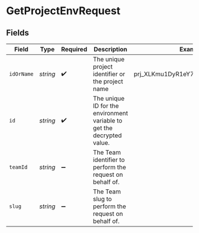 # GetProjectEnvRequest


## Fields

| Field                                                                  | Type                                                                   | Required                                                               | Description                                                            | Example                                                                |
| ---------------------------------------------------------------------- | ---------------------------------------------------------------------- | ---------------------------------------------------------------------- | ---------------------------------------------------------------------- | ---------------------------------------------------------------------- |
| `idOrName`                                                             | *string*                                                               | :heavy_check_mark:                                                     | The unique project identifier or the project name                      | prj_XLKmu1DyR1eY7zq8UgeRKbA7yVLA                                       |
| `id`                                                                   | *string*                                                               | :heavy_check_mark:                                                     | The unique ID for the environment variable to get the decrypted value. |                                                                        |
| `teamId`                                                               | *string*                                                               | :heavy_minus_sign:                                                     | The Team identifier to perform the request on behalf of.               |                                                                        |
| `slug`                                                                 | *string*                                                               | :heavy_minus_sign:                                                     | The Team slug to perform the request on behalf of.                     |                                                                        |